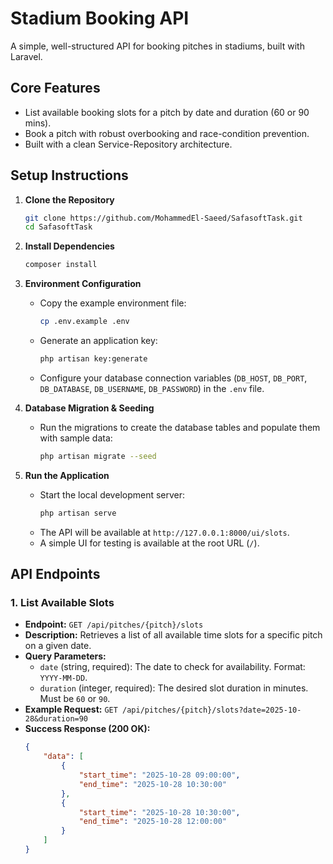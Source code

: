 # Stadium Booking API

A simple, well-structured API for booking pitches in stadiums, built with Laravel.

## Core Features

- List available booking slots for a pitch by date and duration (60 or 90 mins).
- Book a pitch with robust overbooking and race-condition prevention.
- Built with a clean Service-Repository architecture.

## Setup Instructions

1.  **Clone the Repository**
    ```bash
    git clone https://github.com/MohammedEl-Saeed/SafasoftTask.git
    cd SafasoftTask
    ```

2.  **Install Dependencies**
    ```bash
    composer install
    ```

3.  **Environment Configuration**
    - Copy the example environment file:
      ```bash
      cp .env.example .env
      ```
    - Generate an application key:
      ```bash
      php artisan key:generate
      ```
    - Configure your database connection variables (`DB_HOST`, `DB_PORT`, `DB_DATABASE`, `DB_USERNAME`, `DB_PASSWORD`) in the `.env` file.

4.  **Database Migration & Seeding**
    - Run the migrations to create the database tables and populate them with sample data:
      ```bash
      php artisan migrate --seed
      ```

5.  **Run the Application**
    - Start the local development server:
      ```bash
      php artisan serve
      ```
    - The API will be available at `http://127.0.0.1:8000/ui/slots`.
    - A simple UI for testing is available at the root URL (`/`).

## API Endpoints

### 1. List Available Slots

- **Endpoint:** `GET /api/pitches/{pitch}/slots`
- **Description:** Retrieves a list of all available time slots for a specific pitch on a given date.
- **Query Parameters:**
  - `date` (string, required): The date to check for availability. Format: `YYYY-MM-DD`.
  - `duration` (integer, required): The desired slot duration in minutes. Must be `60` or `90`.
- **Example Request:**
  `GET /api/pitches/{pitch}/slots?date=2025-10-28&duration=90`
- **Success Response (200 OK):**
  ```json
  {
      "data": [
          {
              "start_time": "2025-10-28 09:00:00",
              "end_time": "2025-10-28 10:30:00"
          },
          {
              "start_time": "2025-10-28 10:30:00",
              "end_time": "2025-10-28 12:00:00"
          }
      ]
  }